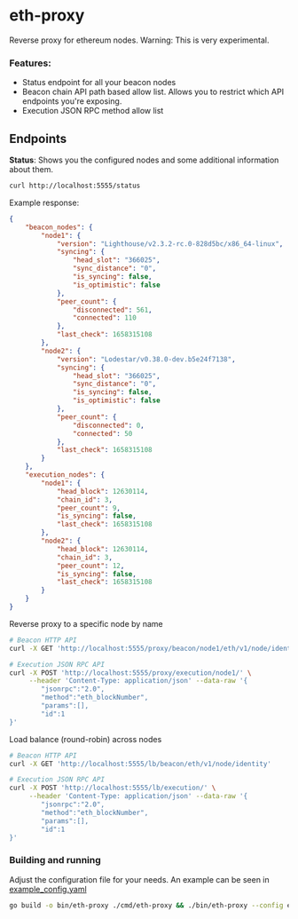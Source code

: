 # eth-proxy

Reverse proxy for ethereum nodes. Warning: This is very experimental.

### Features:
- Status endpoint for all your beacon nodes
- Beacon chain API path based allow list. Allows you to restrict which API endpoints you're exposing.
- Execution JSON RPC method allow list


## Endpoints

**Status**: Shows you the configured nodes and some additional information about them.

```sh
curl http://localhost:5555/status
```

Example response:

```json
{
    "beacon_nodes": {
        "node1": {
            "version": "Lighthouse/v2.3.2-rc.0-828d5bc/x86_64-linux",
            "syncing": {
                "head_slot": "366025",
                "sync_distance": "0",
                "is_syncing": false,
                "is_optimistic": false
            },
            "peer_count": {
                "disconnected": 561,
                "connected": 110
            },
            "last_check": 1658315108
        },
        "node2": {
            "version": "Lodestar/v0.38.0-dev.b5e24f7138",
            "syncing": {
                "head_slot": "366025",
                "sync_distance": "0",
                "is_syncing": false,
                "is_optimistic": false
            },
            "peer_count": {
                "disconnected": 0,
                "connected": 50
            },
            "last_check": 1658315108
        }
    },
    "execution_nodes": {
        "node1": {
            "head_block": 12630114,
            "chain_id": 3,
            "peer_count": 9,
            "is_syncing": false,
            "last_check": 1658315108
        },
        "node2": {
            "head_block": 12630114,
            "chain_id": 3,
            "peer_count": 12,
            "is_syncing": false,
            "last_check": 1658315108
        }
    }
}
```

Reverse proxy to a specific node by name
```sh
# Beacon HTTP API
curl -X GET 'http://localhost:5555/proxy/beacon/node1/eth/v1/node/identity'

# Execution JSON RPC API
curl -X POST 'http://localhost:5555/proxy/execution/node1/' \
     --header 'Content-Type: application/json' --data-raw '{
        "jsonrpc":"2.0",
        "method":"eth_blockNumber",
        "params":[],
        "id":1
}'
```

Load balance (round-robin) across nodes

```sh
# Beacon HTTP API
curl -X GET 'http://localhost:5555/lb/beacon/eth/v1/node/identity'

# Execution JSON RPC API
curl -X POST 'http://localhost:5555/lb/execution/' \
     --header 'Content-Type: application/json' --data-raw '{
        "jsonrpc":"2.0",
        "method":"eth_blockNumber",
        "params":[],
        "id":1
}'
```


### Building and running

Adjust the configuration file for your needs. An example can be seen in [example_config.yaml](example_config.yaml)


```sh
go build -o bin/eth-proxy ./cmd/eth-proxy && ./bin/eth-proxy --config example_config.yaml
```
